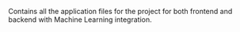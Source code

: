 Contains all the application files for the project for both frontend and backend with Machine Learning integration.
